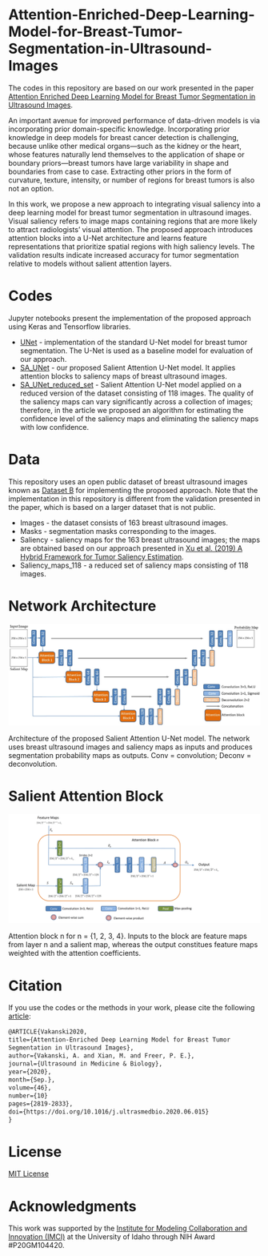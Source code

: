 # Attention-Enriched-Deep-Learning-Model-for-Breast-Tumor-Segmentation-in-Ultrasound-Images

The codes in this repository are based on our work presented in the paper <a href="https://arxiv.org/abs/1910.08978">Attention Enriched Deep Learning Model for Breast Tumor Segmentation in Ultrasound Images</a>. 

An important avenue for improved performance of data-driven models is via incorporating prior domain-specific knowledge. Incorporating prior knowledge in deep models for breast cancer detection is challenging, because unlike other medical organs—such as the kidney or the heart, whose features naturally lend themselves to the application of shape or boundary priors—breast tumors have large variability in shape and boundaries from case to case. Extracting other priors in the form of curvature, texture, intensity, or number of regions for breast tumors is also not an option.

In this work, we propose a new approach to integrating visual saliency into a deep learning model for breast tumor segmentation in ultrasound images. Visual saliency refers to image maps containing regions that are more likely to attract radiologists’ visual attention. The proposed approach introduces attention blocks into a
U-Net architecture and learns feature representations that prioritize spatial regions with high saliency levels. The validation results indicate increased accuracy for tumor segmentation relative to models without salient attention layers.

# Codes
Jupyter notebooks present the implementation of the proposed approach using Keras and Tensorflow libraries.
* <a href="Codes/UNet.ipynb">UNet</a> - implementation of the standard U-Net model for breast tumor segmentation. The U-Net is used as a baseline model for evaluation of our approach.
* <a href="Codes/SA_UNet.ipynb">SA_UNet</a> - our proposed Salient Attention U-Net model. It applies attention blocks to saliency maps of breast ultrasound images. 
* <a href="Codes/SA_UNet_reduced_set.ipynb">SA_UNet_reduced_set</a> - Salient Attention U-Net model applied on a reduced version of the dataset consisting of 118 images. The quality of the saliency maps can vary significantly across a collection of images; therefore, in the article we proposed an algorithm for estimating the confidence level of the saliency maps and eliminating the saliency maps with low confidence.

# Data
This repository uses an open public dataset of breast ultrasound images known as <a href="https://ieeexplore.ieee.org/document/8003418">Dataset B</a> for implementing the proposed approach. Note that the implementation in this repository is different from the validation presented in the paper, which is based on a larger dataset that is not public. 
* Images - the dataset consists of 163 breast ultrasound images.
* Masks - segmentation masks corresponding to the images.
* Saliency - saliency maps for the 163 breast ultrasound images; the maps are obtained based on our approach presented in <a href="https://ieeexplore.ieee.org/document/8545599">Xu et al. (2019) A Hybrid Framework for Tumor Saliency Estimation</a>.
* Saliency_maps_118 - a reduced set of saliency maps consisting of 118 images.

# Network Architecture
![SA-UNet Architecture](images/model.jpg?raw=true)

Architecture of the proposed Salient Attention U-Net model. The network uses breast ultrasound images and saliency maps as inputs and produces segmentation probability maps as outputs. Conv = convolution; Deconv = deconvolution.

# Salient Attention Block
![Attention Block](images/attention_block.jpg?raw=true)

Attention block n for n = {1, 2, 3, 4}. Inputs to the block are feature maps from layer n and a salient map, whereas the output constitues feature maps weighted with the attention coefficients.

# Citation
If you use the codes or the methods in your work, please cite the following <a href="https://www.sciencedirect.com/science/article/abs/pii/S0301562920302878">article</a>:   

    @ARTICLE{Vakanski2020,
    title={Attention-Enriched Deep Learning Model for Breast Tumor Segmentation in Ultrasound Images},
    author={Vakanski, A. and Xian, M. and Freer, P. E.},
    journal={Ultrasound in Medicine & Biology}, 
    year={2020},
    month={Sep.},
    volume={46},
    number={10}
    pages={2819-2833},
    doi={https://doi.org/10.1016/j.ultrasmedbio.2020.06.015}
    }

# License
<a href="License - MIT.txt">MIT License</a>


# Acknowledgments
This work was supported by the <a href="https://imci.uidaho.edu/get-involved/about-cmci/">Institute for Modeling Collaboration and Innovation (IMCI)</a> at the University of Idaho through NIH Award #P20GM104420.
